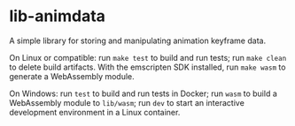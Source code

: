 # lib-animdata

A simple library for storing and manipulating animation keyframe data.

On Linux or compatible: run `make test` to build and run tests; run `make clean` to
delete build artifacts. With the emscripten SDK installed, run `make wasm` to generate
a WebAssembly module.

On Windows: run `test` to build and run tests in Docker; run `wasm` to build a
WebAssembly module to `lib/wasm`; run `dev` to start an interactive development
environment in a Linux container.
